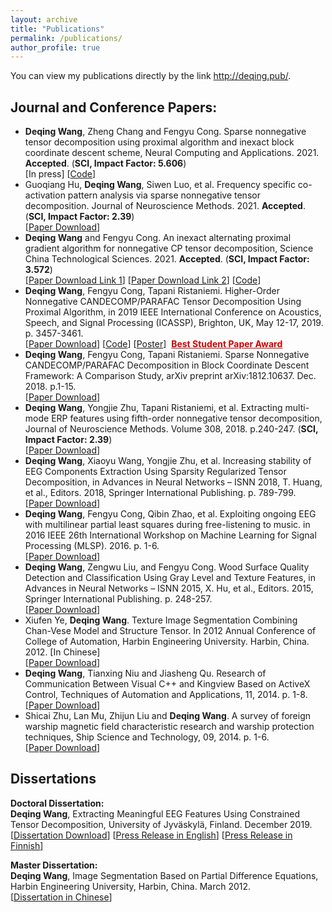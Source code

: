 ```yaml
---
layout: archive
title: "Publications"
permalink: /publications/
author_profile: true
---
```

You can view my publications directly by the link <a href="http://deqing.pub/">http://deqing.pub/</a>.

Journal and Conference Papers:
------
- <b>Deqing Wang</b>, Zheng Chang and Fengyu Cong. Sparse nonnegative tensor decomposition using proximal algorithm and inexact block coordinate descent scheme, Neural Computing and Applications. 2021. <b>Accepted</b>. (<b>SCI, Impact Factor: 5.606</b>)<br />[In press]&nbsp;[<a href="https://github.com/wangdeqing/Nonnegative_Tensor_Decomposition" target="_blank">Code</a>]<br>
- Guoqiang Hu, <b>Deqing Wang</b>, Siwen Luo, et al. Frequency specific co-activation pattern analysis via sparse nonnegative tensor decomposition. Journal of Neuroscience Methods. 2021. <b>Accepted</b>. (<b>SCI, Impact Factor: 2.39</b>) <br />[<a href="https://doi.org/10.1016/j.jneumeth.2021.109299" target="_blank">Paper Download</a>]<br>
- <b>Deqing Wang</b> and Fengyu Cong. An inexact alternating proximal gradient algorithm for nonnegative CP tensor decomposition, Science China Technological Sciences. 2021. <b>Accepted</b>. (<b>SCI, Impact Factor: 3.572</b>)<br />[<a href="https://doi.org/10.1007/s11431-020-1840-4" target="_blank">Paper Download Link 1</a>]&nbsp;[<a href="http://engine.scichina.com/doi/10.1007/s11431-020-1840-4" target="_blank">Paper Download Link 2</a>]&nbsp;[<a href="https://github.com/wangdeqing/Inexact_Alternating_Proximal_Gradient" target="_blank">Code</a>]<br>
- <b>Deqing Wang</b>, Fengyu Cong, Tapani Ristaniemi. Higher-Order Nonnegative CANDECOMP/PARAFAC Tensor Decomposition Using Proximal Algorithm, in 2019 IEEE International Conference on Acoustics, Speech, and Signal Processing (ICASSP), Brighton, UK, May 12-17, 2019. p. 3457-3461.<br />[<a href="https://doi.org/10.1109/ICASSP.2019.8683217" target="_blank">Paper Download</a>]&nbsp;[<a href="/files/codes/Code_NCP_PROX_BPP.zip" target="_blank">Code</a>]&nbsp;[<a href="https://sigport.org/documents/higher-order-nonnegative-candecompparafac-tensor-decomposition-using-proximal-algorithm" target="_blank">Poster</a>]&nbsp;&nbsp;<a style="color:#CC0000" href="https://www.2019.ieeeicassp.org/2019.ieeeicassp.org/program.html#awards" target="_blank"><strong>Best Student Paper Award</strong></a><br>
- <b>Deqing Wang</b>, Fengyu Cong, Tapani Ristaniemi. Sparse Nonnegative CANDECOMP/PARAFAC Decomposition in Block Coordinate Descent Framework: A Comparison Study, arXiv preprint arXiv:1812.10637. Dec. 2018. p.1-15.<br />[<a href="https://arxiv.org/abs/1812.10637" target="_blank">Paper Download</a>]<br>
- <b>Deqing Wang</b>, Yongjie Zhu, Tapani Ristaniemi, et al. Extracting multi-mode ERP features using fifth-order nonnegative tensor decomposition, Journal of Neuroscience Methods. Volume 308, 2018. p.240-247. (<b>SCI, Impact Factor: 2.39</b>)<br />[<a href="https://doi.org/10.1016/j.jneumeth.2018.07.020" target="_blank">Paper Download</a>]<br>
- <b>Deqing Wang</b>, Xiaoyu Wang, Yongjie Zhu, et al. Increasing stability of EEG Components Extraction Using Sparsity Regularized Tensor Decomposition, in Advances in Neural Networks – ISNN 2018, T. Huang, et al., Editors. 2018, Springer International Publishing. p. 789-799.<br />[<a href="https://doi.org/10.1007/978-3-319-92537-0_89" target="_blank">Paper Download</a>]<br>
- <b>Deqing Wang</b>, Fengyu Cong, Qibin Zhao, et al. Exploiting ongoing EEG with multilinear partial least squares during free-listening to music. in 2016 IEEE 26th International Workshop on Machine Learning for Signal Processing (MLSP). 2016. p. 1-6.<br />[<a href="https://doi.org/10.1109/MLSP.2016.7738849" target="_blank">Paper Download</a>]<br>
- <b>Deqing Wang</b>, Zengwu Liu, and Fengyu Cong. Wood Surface Quality Detection and Classification Using Gray Level and Texture Features, in Advances in Neural Networks – ISNN 2015, X. Hu, et al., Editors. 2015, Springer International Publishing. p. 248-257.<br />[<a href="https://doi.org/10.1007/978-3-319-25393-0_28" target="_blank">Paper Download</a>]<br>
- Xiufen Ye, <b>Deqing Wang</b>. Texture Image Segmentation Combining Chan-Vese Model and Structure Tensor. In 2012 Annual Conference of College of Automation, Harbin Engineering University. Harbin, China. 2012. [In Chinese]<br />[<a href="http://users.jyu.fi/~dewang/Documents/Ye_Wang_Image_Segmentation_2012.pdf" target="_blank">Paper Download</a>]<br>
- <b>Deqing Wang</b>, Tianxing Niu and Jiasheng Qu. Research of Communication Between Visual C++ and Kingview Based on ActiveX Control, Techniques of Automation and Applications, 11, 2014. p. 1-8.<br />[<a href="https://oversea.cnki.net/KCMS/detail/detail.aspx?dbcode=CJFD&dbname=CJFDLAST2015&filename=ZDHJ201411031" target="_blank">Paper Download</a>]<br>
- Shicai Zhu, Lan Mu, Zhijun Liu and <b>Deqing Wang</b>. A survey of foreign warship magnetic field characteristic research and warship protection techniques, Ship Science and Technology, 09, 2014. p. 1-6. <br />[<a href="https://oversea.cnki.net/KCMS/detail/detail.aspx?dbcode=CJFD&dbname=CJFD2014&filename=JCKX201409002" target="_blank">Paper Download</a>]<br>

Dissertations
------
<b>Doctoral Dissertation:</b><br><b>Deqing Wang</b>, Extracting Meaningful EEG Features Using Constrained Tensor Decomposition, University of Jyväskylä, Finland. December 2019.<br>
[<a href="http://urn.fi/URN:ISBN:978-951-39-7968-3" target="_blank">Dissertation Download</a>] [<a href="https://www.jyu.fi/en/current/archive/2019/11/12-12-2019-msc-deqing-wang-faculty-of-information-technology-mathematical-information-technology" target="_blank">Press Release in English</a>] [<a href="https://www.jyu.fi/fi/ajankohtaista/arkisto/2019/11/12-12-2019-msc-deqing-wang-informaatioteknologian-tiedekunta-tietotekniikka" target="_blank">Press Release in Finnish</a>]<br>

<b>Master Dissertation:</b><br><b>Deqing Wang</b>, Image Segmentation Based on Partial Difference Equations, Harbin Engineering University, Harbin, China. March 2012.<br>
[<a href="http://kns.cnki.net/KCMS/detail/detail.aspx?dbname=CMFD201301&filename=1012518274.nh" target="_blank">Dissertation in Chinese</a>]<br>

